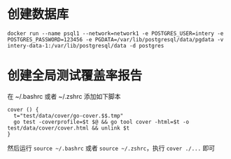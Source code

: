 # 创建数据库

```
docker run --name psql1 --network=network1 -e POSTGRES_USER=intery -e POSTGRES_PASSWORD=123456 -e PGDATA=/var/lib/postgresql/data/pgdata -v intery-data-1:/var/lib/postgresql/data -d postgres
```

# 创建全局测试覆盖率报告

在 ~/.bashrc 或者 ~/.zshrc 添加如下脚本
```
cover () {
  t="test/data/cover/go-cover.$$.tmp"
  go test -coverprofile=$t $@ && go tool cover -html=$t -o test/data/cover/cover.html && unlink $t
}
```

然后运行 `source ~/.bashrc` 或者 `source ~/.zshrc`，执行 `cover ./...` 即可